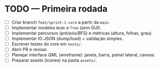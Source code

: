 # TODO — Primeira rodada

- [ ] Criar branch `feat/sprint-1-core` a partir da `main`.
- [ ] Implementar modelos `Node` e `Tree` (sem GUI).
- [ ] Implementar percursos (pré/pós/BFS) e métricas (altura, folhas, grau).
- [ ] Implementar IO JSON (dump/load) + validação simples.
- [ ] Escrever testes do core em `tests/`.
- [ ] Abrir PR e revisar.
- [ ] Planejar interface QML (wireframe): janela, barra, painel lateral, canvas.
- [ ] Preparar assets (ícones) na pasta `assets/`.
